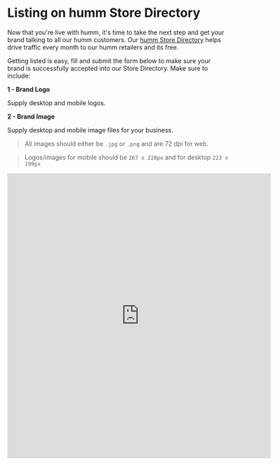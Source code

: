 # Listing on **humm** Store Directory

Now that you're live with humm, it's time to take the next step and get your brand talking to all our humm customers. Our [humm Store Directory](https://www.shophumm.com.au) helps drive traffic every month to our humm retailers and its free.

Getting listed is easy, fill and submit the form below to make sure your brand is successfully accepted into our Store Directory. Make sure to include:

**1 - Brand Logo**

Supply desktop and mobile logos.

**2 - Brand Image**

Supply desktop and mobile image files for your business.

> All images should either be `.jpg` or `.png` and are 72 dpi for web.

> Logos/images for mobile should be `267 x 228px` and for desktop `223 x 199px` 

<iframe src="https://form.jotform.co/92530556369868" width="600" height="650" frameborder="0" marginheight="0" marginwidth="0" >Loading…</iframe>